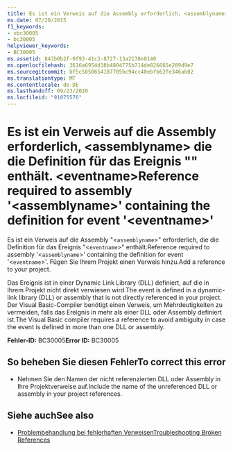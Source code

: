 ```yaml
---
title: Es ist ein Verweis auf die Assembly erforderlich, <assemblyname> die die Definition für das Ereignis "" enthält. <eventname>
ms.date: 07/20/2015
f1_keywords:
- vbc30005
- bc30005
helpviewer_keywords:
- BC30005
ms.assetid: 843b0b2f-0f93-41c3-8727-13a2138e8140
ms.openlocfilehash: 3616a6954d38b4804775b714de826665e289d9e7
ms.sourcegitcommit: bf5c5850654187705bc94cc40ebfb62fe346ab02
ms.translationtype: MT
ms.contentlocale: de-DE
ms.lasthandoff: 09/23/2020
ms.locfileid: "91075576"
---
```

# <a name="reference-required-to-assembly-assemblyname-containing-the-definition-for-event-eventname"></a><span data-ttu-id="e52a3-102">Es ist ein Verweis auf die Assembly erforderlich, \<assemblyname> die die Definition für das Ereignis "" enthält. \<eventname></span><span class="sxs-lookup"><span data-stu-id="e52a3-102">Reference required to assembly '\<assemblyname>' containing the definition for event '\<eventname>'</span></span>

<span data-ttu-id="e52a3-103">Es ist ein Verweis auf die Assembly "<`assemblyname`>" erforderlich, die die Definition für das Ereignis "<`eventname`>" enthält.</span><span class="sxs-lookup"><span data-stu-id="e52a3-103">Reference required to assembly '<`assemblyname`>' containing the definition for event '<`eventname`>'.</span></span> <span data-ttu-id="e52a3-104">Fügen Sie Ihrem Projekt einen Verweis hinzu.</span><span class="sxs-lookup"><span data-stu-id="e52a3-104">Add a reference to your project.</span></span>  
  
 <span data-ttu-id="e52a3-105">Das Ereignis ist in einer Dynamic Link Library (DLL) definiert, auf die in Ihrem Projekt nicht direkt verwiesen wird.</span><span class="sxs-lookup"><span data-stu-id="e52a3-105">The event is defined in a dynamic-link library (DLL) or assembly that is not directly referenced in your project.</span></span> <span data-ttu-id="e52a3-106">Der Visual Basic-Compiler benötigt einen Verweis, um Mehrdeutigkeiten zu vermeiden, falls das Ereignis in mehr als einer DLL oder Assembly definiert ist.</span><span class="sxs-lookup"><span data-stu-id="e52a3-106">The Visual Basic compiler requires a reference to avoid ambiguity in case the event is defined in more than one DLL or assembly.</span></span>  
  
 <span data-ttu-id="e52a3-107">**Fehler-ID:** BC30005</span><span class="sxs-lookup"><span data-stu-id="e52a3-107">**Error ID:** BC30005</span></span>  
  
## <a name="to-correct-this-error"></a><span data-ttu-id="e52a3-108">So beheben Sie diesen Fehler</span><span class="sxs-lookup"><span data-stu-id="e52a3-108">To correct this error</span></span>  
  
- <span data-ttu-id="e52a3-109">Nehmen Sie den Namen der nicht referenzierten DLL oder Assembly in Ihre Projektverweise auf.</span><span class="sxs-lookup"><span data-stu-id="e52a3-109">Include the name of the unreferenced DLL or assembly in your project references.</span></span>  
  
## <a name="see-also"></a><span data-ttu-id="e52a3-110">Siehe auch</span><span class="sxs-lookup"><span data-stu-id="e52a3-110">See also</span></span>

- [<span data-ttu-id="e52a3-111">Problembehandlung bei fehlerhaften Verweisen</span><span class="sxs-lookup"><span data-stu-id="e52a3-111">Troubleshooting Broken References</span></span>](/visualstudio/ide/troubleshooting-broken-references)
